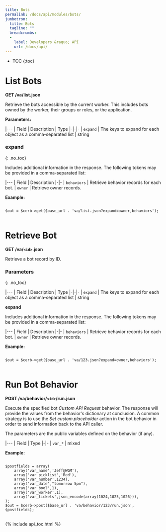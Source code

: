 ```yaml
---
title: Bots
permalink: /docs/api/modules/bots/
jumbotron:
  title: Bots
  tagline: ""
  breadcrumbs:
  -
    label: Developers &raquo; API
    url: /docs/api/
---
```


* TOC
{:toc}

# List Bots

**GET /va/list.json**

Retrieve the bots accessible by the current worker.  This includes bots owned by the worker, their groups or roles, or the application.

**Parameters:**

|---
| Field | Description | Type
|-|-|-
| `expand` | The keys to expand for each object as a comma-separated list | string

### expand
{: .no_toc}
	
Includes additional information in the response.  The following tokens may be provided in a comma-separated list:

|---
| Field | Description
|-|-
| `behaviors` | Retrieve behavior records for each bot.
| `owner` | Retrieve owner records.

**Example:**

<pre>
<code class="language-php">
$out = $cerb->get($base_url . 'va/list.json?expand=owner,behaviors');
</code>
</pre>

# Retrieve Bot

**GET /va/`<id>`.json**

Retrieve a bot record by ID.

### Parameters
{: .no_toc}

|---
| Field | Description | Type
|-|-|-
| `expand` | The keys to expand for each object as a comma-separated list | string

**expand**
	
Includes additional information in the response.  The following tokens may be provided in a comma-separated list:

|---
| Field | Description
|-|-
| `behaviors` | Retrieve behavior records for each bot.
| `owner` | Retrieve owner records.

**Example:**

<pre>
<code class="language-php">
$out = $cerb->get($base_url . 'va/123.json?expand=owner,behaviors');
</code>
</pre>

# Run Bot Behavior

**POST /va/behavior/`<id>`/run.json**

Execute the specified bot _Custom API Request_ behavior.  The response will provide the values from the behavior's dictionary at conclusion.  A common strategy is to use the _Set custom placeholder_ action in the bot behavior in order to send information back to the API caller.

The parameters are the public variables defined on the behavior (if any).

|---
| Field | Type
|-|-
| `var_*` | mixed

**Example:**

<pre>
<code class="language-php">
$postfields = array(
  	array('var_name','Jeff@WGM'),
  	array('var_picklist','Red'),
  	array('var_number',1234),
  	array('var_date',"tomorrow 5pm"),
  	array('var_bool',1),
  	array('var_worker',1),
  	array('var_tickets',json_encode(array(1024,1025,1026))),
);
$out = $cerb->post($base_url . 'va/behavior/123/run.json', $postfields);
</code>
</pre>

{% include api_toc.html %}